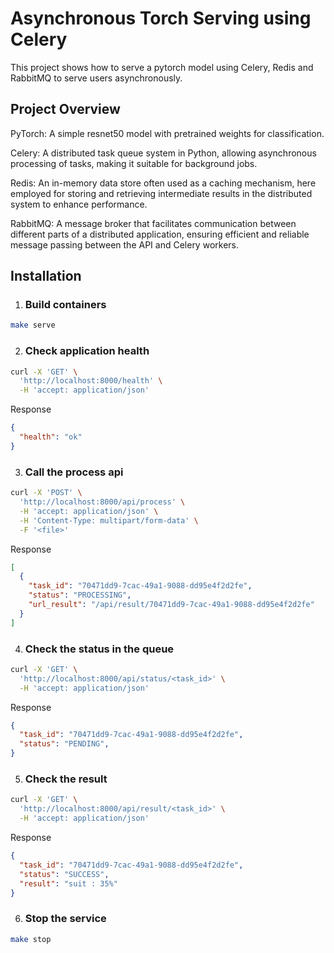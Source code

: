 # Asynchronous Torch Serving using Celery

This project shows how to serve a pytorch model using Celery, Redis and RabbitMQ to serve users asynchronously.


## Project Overview

PyTorch: A simple resnet50 model with pretrained weights for classification.

Celery: A distributed task queue system in Python, allowing asynchronous processing of tasks, making it suitable for background jobs.

Redis: An in-memory data store often used as a caching mechanism, here employed for storing and retrieving intermediate results in the distributed system to enhance performance.

RabbitMQ: A message broker that facilitates communication between different parts of a distributed application, ensuring efficient and reliable message passing between the API and Celery workers.

## Installation

1. ### Build containers

```bash
make serve
```

2. ### Check application health
```bash
curl -X 'GET' \
  'http://localhost:8000/health' \
  -H 'accept: application/json'
```

Response 
```json
{
  "health": "ok"
}

```

3. ### Call the process api
```bash
curl -X 'POST' \
  'http://localhost:8000/api/process' \
  -H 'accept: application/json' \
  -H 'Content-Type: multipart/form-data' \
  -F '<file>'
```

Response 
```json
[
  {
    "task_id": "70471dd9-7cac-49a1-9088-dd95e4f2d2fe",
    "status": "PROCESSING",
    "url_result": "/api/result/70471dd9-7cac-49a1-9088-dd95e4f2d2fe"
  }
]

```

4. ### Check the status in the queue
```bash
curl -X 'GET' \
  'http://localhost:8000/api/status/<task_id>' \
  -H 'accept: application/json'
```

Response 
```json
{
  "task_id": "70471dd9-7cac-49a1-9088-dd95e4f2d2fe",
  "status": "PENDING",
}
```

5. ### Check the result
```bash
curl -X 'GET' \
  'http://localhost:8000/api/result/<task_id>' \
  -H 'accept: application/json'
```

Response 
```json
{
  "task_id": "70471dd9-7cac-49a1-9088-dd95e4f2d2fe",
  "status": "SUCCESS",
  "result": "suit : 35%"
}
```

6. ### Stop the service

```bash
make stop
```
